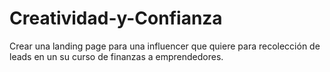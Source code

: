 # Creatividad-y-Confianza
Crear una landing page para una influencer que quiere para recolección de leads en un su curso de finanzas a emprendedores.
